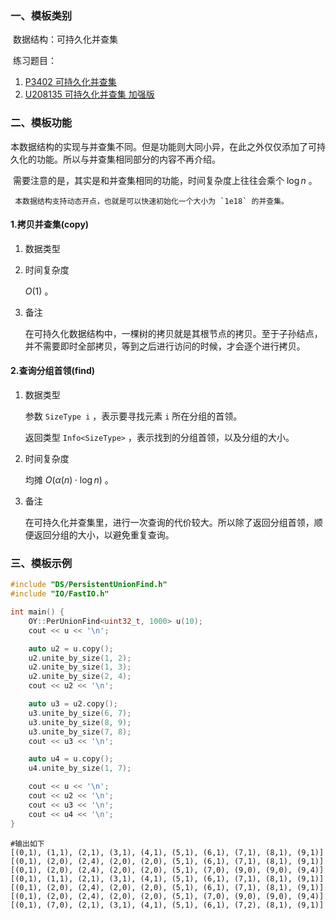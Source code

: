 ### 一、模板类别

​	数据结构：可持久化并查集

​	练习题目：

1. [P3402 可持久化并查集](https://www.luogu.com.cn/problem/P3402)
2. [U208135 可持久化并查集 加强版](https://www.luogu.com.cn/problem/U208135)

### 二、模板功能

​		本数据结构的实现与并查集不同。但是功能则大同小异，在此之外仅仅添加了可持久化的功能。所以与并查集相同部分的内容不再介绍。

​		需要注意的是，其实是和并查集相同的功能，时间复杂度上往往会乘个 $\log n$ 。

     本数据结构支持动态开点，也就是可以快速初始化一个大小为 `1e18` 的并查集。

#### 1.拷贝并查集(copy)

1. 数据类型

2. 时间复杂度

    $O(1)$ 。

3. 备注

   在可持久化数据结构中，一棵树的拷贝就是其根节点的拷贝。至于子孙结点，并不需要即时全部拷贝，等到之后进行访问的时候，才会逐个进行拷贝。

#### 2.查询分组首领(find)

1. 数据类型

   参数 `SizeType i` ，表示要寻找元素 `i` 所在分组的首领。

   返回类型 `Info<SizeType>` ，表示找到的分组首领，以及分组的大小。

2. 时间复杂度

   均摊 $O(\alpha (n)\cdot \log n)$  。

3. 备注

   在可持久化并查集里，进行一次查询的代价较大。所以除了返回分组首领，顺便返回分组的大小，以避免重复查询。

### 三、模板示例

```c++
#include "DS/PersistentUnionFind.h"
#include "IO/FastIO.h"

int main() {
    OY::PerUnionFind<uint32_t, 1000> u(10);
    cout << u << '\n';

    auto u2 = u.copy();
    u2.unite_by_size(1, 2);
    u2.unite_by_size(1, 3);
    u2.unite_by_size(2, 4);
    cout << u2 << '\n';

    auto u3 = u2.copy();
    u3.unite_by_size(6, 7);
    u3.unite_by_size(8, 9);
    u3.unite_by_size(7, 8);
    cout << u3 << '\n';

    auto u4 = u.copy();
    u4.unite_by_size(1, 7);

    cout << u << '\n';
    cout << u2 << '\n';
    cout << u3 << '\n';
    cout << u4 << '\n';
}
```

```
#输出如下
[(0,1), (1,1), (2,1), (3,1), (4,1), (5,1), (6,1), (7,1), (8,1), (9,1)]
[(0,1), (2,0), (2,4), (2,0), (2,0), (5,1), (6,1), (7,1), (8,1), (9,1)]
[(0,1), (2,0), (2,4), (2,0), (2,0), (5,1), (7,0), (9,0), (9,0), (9,4)]
[(0,1), (1,1), (2,1), (3,1), (4,1), (5,1), (6,1), (7,1), (8,1), (9,1)]
[(0,1), (2,0), (2,4), (2,0), (2,0), (5,1), (6,1), (7,1), (8,1), (9,1)]
[(0,1), (2,0), (2,4), (2,0), (2,0), (5,1), (7,0), (9,0), (9,0), (9,4)]
[(0,1), (7,0), (2,1), (3,1), (4,1), (5,1), (6,1), (7,2), (8,1), (9,1)]

```

